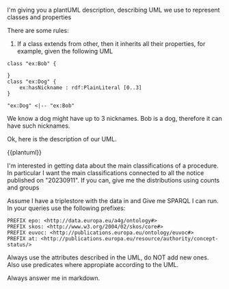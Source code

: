 I'm giving you a plantUML description, describing UML we use to represent classes and properties

There are some rules:

1. If a class extends from other, then it inherits all their properties, for example, given the following UML

```plantuml
class "ex:Bob" {

}
class "ex:Dog" {
    ex:hasNickname : rdf:PlainLiteral [0..3]
}

"ex:Dog" <|-- "ex:Bob"
```

We know a dog might have up to 3 nicknames. Bob is a dog, therefore it can have such nicknames.

Ok, here is the description of our UML.

{{plantuml}}

I'm interested in getting data about the main classifications of a procedure. In particular I want the main
classifications connected to all the notice published on "20230911". If you can, give me the distributions using counts
and groups

Assume I have a triplestore with the data in and Give me SPARQL I can run.
In your queries use the following prefixes:

```turtle
PREFIX epo: <http://data.europa.eu/a4g/ontology#>
PREFIX skos: <http://www.w3.org/2004/02/skos/core#>
PREFIX euvoc: <http://publications.europa.eu/ontology/euvoc#>
PREFIX at: <http://publications.europa.eu/resource/authority/concept-status/>
```

Always use the attributes described in the UML, do NOT add new ones. Also use predicates where appropiate according to
the UML.

Always answer me in markdown.
